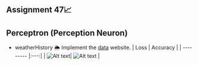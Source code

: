 ## Assignment 47📈
## Perceptron (Perception Neuron)

- weatherHistory 🌦
Implement the <a href='https://2205989719-files.gitbook.io/~/files/v0/b/gitbook-x-prod.appspot.com/o/spaces%2Fu9ESMkINnUK9Z0nC4FPH%2Fuploads%2FIwUXTHBAKg80WUjCzw4Q%2FweatherHistory.7z?alt=media&token=012a8429-2a09-4b6c-823c-8e371cc012b0&__cf_chl_tk=ySsogucurzJveIOdx0nlNc1p3W2IxwL2F4v9MaTOBdU-1691708673-0-gaNycGzND2U'>data</a> website.
  | Loss | Accuracy |
  | --------- |:---:|
  | ![Alt text]( 
https://github.com/MohamadNematizadeh/Machine-Learning/blob/main/Assignment%2047/output/weatherHistory%20%F0%9F%8C%A6/output_loss_weather_and_history.png?raw=true)| ![Alt text](https://github.com/MohamadNematizadeh/Machine-Learning/blob/main/Assignment%2047/output/weatherHistory%20%F0%9F%8C%A6/output_Accuracy_weather_and_history.png?raw=true) |
